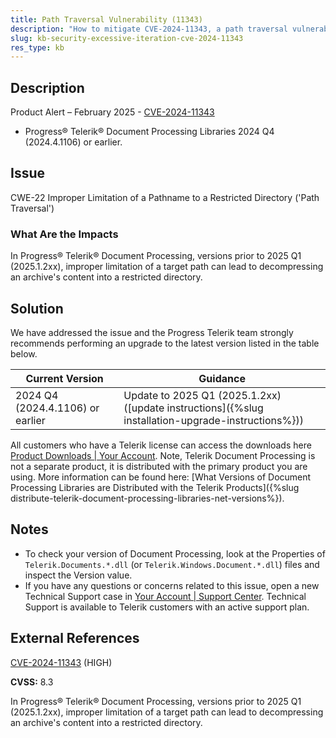 ```yaml
---
title: Path Traversal Vulnerability (11343)
description: "How to mitigate CVE-2024-11343, a path traversal vulnerability."
slug: kb-security-excessive-iteration-cve-2024-11343
res_type: kb
---
```


## Description

Product Alert – February 2025 - [CVE-2024-11343](https://www.cve.org/CVERecord?id=CVE-2024-11343)

- Progress® Telerik® Document Processing Libraries 2024 Q4 (2024.4.1106) or earlier.

## Issue

CWE-22 Improper Limitation of a Pathname to a Restricted Directory ('Path Traversal')

### What Are the Impacts

In Progress® Telerik® Document Processing, versions prior to 2025 Q1 (2025.1.2xx), improper limitation of a target path can lead to decompressing an archive's content into a restricted directory.

## Solution

We have addressed the issue and the Progress Telerik team strongly recommends performing an upgrade to the latest version listed in the table below.

| Current Version | Guidance |
|-----------------|----------|
| 2024 Q4 (2024.4.1106) or earlier | Update to 2025 Q1 (2025.1.2xx) ([update instructions]({%slug installation-upgrade-instructions%})) |

All customers who have a Telerik license can access the downloads here [Product Downloads | Your Account](https://www.telerik.com/account/downloads/product-download). Note, Telerik Document Processing is not a separate product, it is distributed with the primary product you are using. More information can be found here: [What Versions of Document Processing Libraries are Distributed with the Telerik Products]({%slug distribute-telerik-document-processing-libraries-net-versions%}).

## Notes

- To check your version of Document Processing, look at the Properties of `Telerik.Documents.*.dll` (or `Telerik.Windows.Document.*.dll`) files and inspect the Version value.
- If you have any questions or concerns related to this issue, open a new Technical Support case in [Your Account | Support Center](https://www.telerik.com/account/support-center/contact-us/). Technical Support is available to Telerik customers with an active support plan.

## External References

[CVE-2024-11343](https://www.cve.org/CVERecord?id=CVE-2024-11343) (HIGH)

**CVSS:** 8.3

In Progress® Telerik® Document Processing, versions prior to 2025 Q1 (2025.1.2xx), improper limitation of a target path can lead to decompressing an archive's content into a restricted directory.
